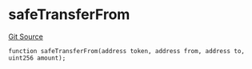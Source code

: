 # safeTransferFrom
[Git Source](https://github.com/zammdefi/zRouter/blob/69617a4a7c4ee7b21900c469f2a65ec825391317/src/zRouter.sol)


```solidity
function safeTransferFrom(address token, address from, address to, uint256 amount);
```

